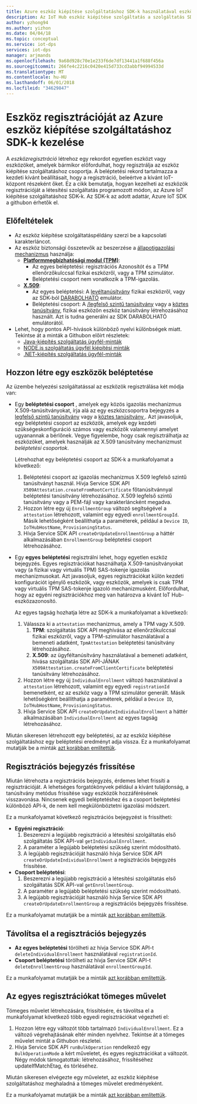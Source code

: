 ```yaml
---
title: Azure eszköz kiépítése szolgáltatáshoz SDK-k használatával eszközbeléptetésnél kezelése |} Microsoft Docs
description: Az IoT Hub eszköz kiépítése szolgáltatás a szolgáltatás SDK-k használatával eszközbeléptetésnél kezelése
author: yzhong94
ms.author: yizhon
ms.date: 04/04/18
ms.topic: conceptual
ms.service: iot-dps
services: iot-dps
manager: arjmands
ms.openlocfilehash: 9a68d928c70e1e233f6de7df13441a1f688f456a
ms.sourcegitcommit: 266fe4c2216c0420e415d733cd3abbf94994533d
ms.translationtype: MT
ms.contentlocale: hu-HU
ms.lasthandoff: 06/01/2018
ms.locfileid: "34629847"
---
```

# <a name="how-to-manage-device-enrollments-with-azure-device-provisioning-service-sdks"></a>Eszköz regisztrációját az Azure eszköz kiépítése szolgáltatáshoz SDK-k kezelése
A *eszközregisztráció* létrehoz egy rekordot egyetlen eszközt vagy eszközöket, amelyek bármikor előfordulhat, hogy regisztrálja az eszköz kiépítése szolgáltatáshoz csoportja. A beléptetési rekord tartalmazza a kezdeti kívánt beállításait, hogy a regisztráció, beleértve a kívánt IoT-központ részeként őket. Ez a cikk bemutatja, hogyan kezelheti az eszközök regisztrációját a létesítési szolgáltatás programozott módon, az Azure IoT kiépítése szolgáltatáshoz SDK-k.  Az SDK-k az adott adattár, Azure IoT SDK a githubon érhetők el.

## <a name="prerequisites"></a>Előfeltételek
* Az eszköz kiépítése szolgáltatáspéldány szerzi be a kapcsolati karakterláncot.
* Az eszköz biztonsági összetevők az beszerzése a [állapotigazolási mechanizmus](concepts-security.md#attestation-mechanism) használja:
    * [**Platformmegbízhatósági modul (TPM)**](/azure/iot-dps/concepts-security#trusted-platform-module):
        * Az egyes beléptetési: regisztrációs Azonosítót és a TPM ellenőrzőkulccsal fizikai eszközről, vagy a TPM szimulátor.
        * Beléptetési csoport nem vonatkozik a TPM-igazolás.
    * [**X.509**](/azure/iot-dps/concepts-security):
        * Az egyes beléptetési: A [levéltanúsítvány](/azure/iot-dps/concepts-security#leaf-certificate) fizikai eszközről, vagy az SDK-ból [DARABOLHATÓ](https://azure.microsoft.com/blog/azure-iot-supports-new-security-hardware-to-strengthen-iot-security/) emulátor.
        * Beléptetési csoport: A [/legfelső szintű tanúsítvány](/azure/iot-dps/concepts-security#root-certificate) vagy a [köztes tanúsítvány](/azure/iot-dps/concepts-security#intermediate-certificate), fizikai eszközön eszköz tanúsítvány létrehozásához használt.  Azt is tudna generálni az SDK DARABOLHATÓ emulátorától.
* Lehet, hogy pontos API-hívások különböző nyelvi különbségek miatt. Tekintse át a minták a Githubon előírt részletek:
   * [Java-kiépítés szolgáltatás ügyfél-minták](https://github.com/Azure/azure-iot-sdk-java/tree/master/provisioning/provisioning-samples)
   * [NODE.js szolgáltatás ügyfél kiépítési minták](https://github.com/Azure/azure-iot-sdk-node/tree/master/provisioning/service/samples)
   * [.NET-kiépítés szolgáltatás ügyfél-minták](https://github.com/Azure/azure-iot-sdk-csharp/tree/master/provisioning/service/samples)

## <a name="create-a-device-enrollment"></a>Hozzon létre egy eszközök beléptetése
Az üzembe helyezési szolgáltatással az eszközök regisztrálása két módja van:

* Egy **beléptetési csoport** , amelyek egy közös igazolás mechanizmus X.509-tanúsítványokat, írja alá az egy eszközcsoportra bejegyzés a [legfelső szintű tanúsítvány](https://docs.microsoft.com/azure/iot-dps/concepts-security#root-certificate) vagy a [köztes tanúsítvány ](https://docs.microsoft.com/azure/iot-dps/concepts-security#intermediate-certificate). Azt javasoljuk, egy beléptetési csoport az eszközök, amelyek egy kezdeti szükségeskonfiguráció számos vagy eszközök valamennyi amelyet ugyanannak a bérlőnek. Vegye figyelembe, hogy csak regisztrálhatja az eszközöket, amelyek használják az X.509 tanúsítvány mechanizmust *beléptetési csoportok*. 

    Létrehozhat egy beléptetési csoport az SDK-k a munkafolyamat a következő:

    1. Beléptetési csoport az igazolás mechanizmus X.509 legfelső szintű tanúsítványt használ.  Hívja Service SDK API ```X509Attestation.createFromRootCertificate``` főtanúsítvánnyal beléptetési tanúsítvány létrehozásához.  X.509 legfelső szintű tanúsítvány vagy a PEM-fájl vagy karakterláncként megadva.
    1. Hozzon létre egy új ```EnrollmentGroup``` változó segítségével a ```attestation``` létrehozott, valamint egy egyedi ```enrollmentGroupId```.  Másik lehetőségként beállíthatja a paraméterek, például a ```Device ID```, ```IoTHubHostName```, ```ProvisioningStatus```.
    2. Hívja Service SDK API ```createOrUpdateEnrollmentGroup``` a háttér alkalmazásában ```EnrollmentGroup``` beléptetési csoport létrehozásához.

* Egy **egyes beléptetési** regisztrálni lehet, hogy egyetlen eszköz bejegyzés. Egyes regisztrációkat használhatja X.509-tanúsítványokat vagy (a fizikai vagy virtuális TPM) SAS-tokenje igazolás mechanizmusokat. Azt javasoljuk, egyes regisztrációkat külön kezdeti konfigurációt igénylő eszközök, vagy eszközök, amelyek is csak TPM vagy virtuális TPM SAS-tokenje igazoló mechanizmusként. Előfordulhat, hogy az egyéni regisztrációkhoz meg van határozva a kívánt IoT Hub-eszközazonosító.

    Az egyes tagság hozhatja létre az SDK-k a munkafolyamat a következő:
    
    1. Válassza ki a ```attestation``` mechanizmus, amely a TPM vagy X.509.
        1. **TPM**: szolgáltatás SDK API meghívása az ellenőrzőkulccsal fizikai eszközről, vagy a TPM-szimulátor használatával a bemeneti adatként, ```TpmAttestation``` beléptetési tanúsítvány létrehozásához. 
        2. **X.509**: az ügyféltanúsítvány használatával a bemeneti adatként, hívása szolgáltatás SDK API-JÁNAK ```X509Attestation.createFromClientCertificate``` beléptetési tanúsítvány létrehozásához.
    2. Hozzon létre egy új ```IndividualEnrollment``` változó használatával a ```attestation``` létrehozott, valamint egy egyedi ```registrationId``` bemenetként, ez az eszköz vagy a TPM szimulátor generált.  Másik lehetőségként beállíthatja a paraméterek, például a ```Device ID```, ```IoTHubHostName```, ```ProvisioningStatus```.
    3. Hívja Service SDK API ```createOrUpdateIndividualEnrollment``` a háttér alkalmazásában ```IndividualEnrollment``` az egyes tagság létrehozásához.

Miután sikeresen létrehozott egy beléptetési, az az eszköz kiépítése szolgáltatáshoz egy beléptetési eredményt adja vissza. Ez a munkafolyamat mutatják be a minták [azt korábban említettük](#prerequisites).

## <a name="update-an-enrollment-entry"></a>Regisztrációs bejegyzés frissítése

Miután létrehozta a regisztrációs bejegyzés, érdemes lehet frissíti a regisztrációját.  A lehetséges forgatókönyvek például a kívánt tulajdonság, a tanúsítvány metódus frissítése vagy eszközök hozzáférésének visszavonása.  Nincsenek egyedi beléptetéshez és a csoport beléptetési különböző API-k, de nem kell megkülönböztetni igazolási módszert.

Ez a munkafolyamat következő regisztrációs bejegyzést is frissítheti:
* **Egyéni regisztráció**:
    1. Beszerezni a legújabb regisztráció a létesítési szolgáltatás első szolgáltatás SDK API-val ```getIndividualEnrollment```.
    2. A paraméter a legújabb beléptetési szükség szerint módosítható. 
    3. A legújabb regisztrációját használó hívja Service SDK API ```createOrUpdateIndividualEnrollment``` a regisztrációs bejegyzés frissítése.
* **Csoport beléptetési**:
    1. Beszerezni a legújabb regisztráció a létesítési szolgáltatás első szolgáltatás SDK API-val ```getEnrollmentGroup```.
    2. A paraméter a legújabb beléptetési szükség szerint módosítható.
    3. A legújabb regisztrációját használó hívja Service SDK API ```createOrUpdateEnrollmentGroup``` a regisztrációs bejegyzés frissítése.

Ez a munkafolyamat mutatják be a minták [azt korábban említettük](#prerequisites).

## <a name="remove-an-enrollment-entry"></a>Távolítsa el a regisztrációs bejegyzés

* **Az egyes beléptetési** törölheti az hívja Service SDK API-t ```deleteIndividualEnrollment``` használatával ```registrationId```.
* **Csoport beléptetési** törölheti az hívja Service SDK API-t ```deleteEnrollmentGroup``` használatával ```enrollmentGroupId```.

Ez a munkafolyamat mutatják be a minták [azt korábban említettük](#prerequisites).

## <a name="bulk-operation-on-individual-enrollments"></a>Az egyes regisztrációkat tömeges művelet

Tömeges művelet létrehozására, frissítésére, és távolítsa el a munkafolyamat következő több egyedi regisztrációkat végezheti el:

1. Hozzon létre egy változót több tartalmazó ```IndividualEnrollment```.  Ez a változó végrehajtásának eltér minden nyelvhez.  Tekintse át a tömeges művelet mintát a Githubon részletei.
2. Hívja Service SDK API ```runBulkOperation``` rendelkező egy ```BulkOperationMode``` a kért műveletet, és egyes regisztrációkat a változót. Négy módok támogatottak: létrehozásához, frissítéséhez updateIfMatchEtag, és törléséhez.

Miután sikeresen elvégezte egy műveletet, az eszköz kiépítése szolgáltatáshoz meghaladná a tömeges művelet eredményeként.

Ez a munkafolyamat mutatják be a minták [azt korábban említettük](#prerequisites).
